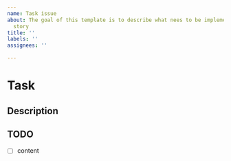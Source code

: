 ```yaml
---
name: Task issue
about: The goal of this template is to describe what nees to be implemente for a user
  story
title: ''
labels: ''
assignees: ''

---
```


# Task

## Description

## TODO

- [ ] content
